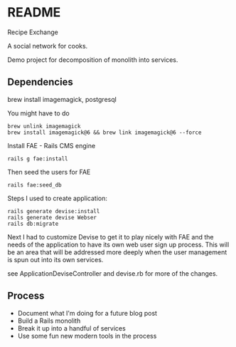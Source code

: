# README
Recipe Exchange

A social network for cooks.

Demo project for decomposition of monolith into services.


## Dependencies

brew install imagemagick, postgresql


You might have to do

```
brew unlink imagemagick
brew install imagemagick@6 && brew link imagemagick@6 --force

```

Install FAE - Rails CMS engine

```
rails g fae:install
```

Then seed the users for FAE
```
rails fae:seed_db
```

Steps I used to create application:

```
rails generate devise:install
rails generate devise Webser
rails db:migrate
```

Next I had to customize Devise to get it to play nicely with FAE and the needs of the application to have its own web user sign up process. This will be an area that will be addressed more deeply when the user management is spun out into its own services.

see ApplicationDeviseController and devise.rb for more of the changes.



## Process

* Document what I'm doing for a future blog post
* Build a Rails monolith
* Break it up into a handful of services
* Use some fun new modern tools in the process
